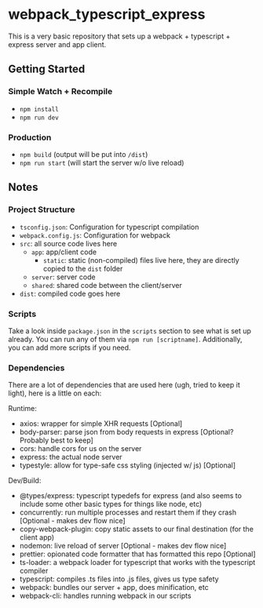 # webpack_typescript_express

This is a very basic repository that sets up a webpack + typescript + express server and app client.

## Getting Started

### Simple Watch + Recompile

- `npm install`
- `npm run dev`

### Production

- `npm build` (output will be put into `/dist`)
- `npm run start` (will start the server w/o live reload)

## Notes

### Project Structure

- `tsconfig.json`: Configuration for typescript compilation
- `webpack.config.js`: Configuration for webpack
- `src`: all source code lives here
  - `app`: app/client code
    - `static`: static (non-compiled) files live here, they are directly copied to the `dist` folder
  - `server`: server code
  - `shared`: shared code between the client/server
- `dist`: compiled code goes here

### Scripts

Take a look inside `package.json` in the `scripts` section to see what is set up already. You can run any of them via `npm run [scriptname]`.
Additionally, you can add more scripts if you need.

### Dependencies

There are a lot of dependencies that are used here (ugh, tried to keep it light), here is a little on each:

Runtime:

- axios: wrapper for simple XHR requests [Optional]
- body-parser: parse json from body requests in express [Optional? Probably best to keep]
- cors: handle cors for us on the server
- express: the actual node server
- typestyle: allow for type-safe css styling (injected w/ js) [Optional]

Dev/Build:

- @types/express: typescript typedefs for express (and also seems to include some other basic types for things like node, etc)
- concurrently: run multiple processes and restart them if they crash [Optional - makes dev flow nice]
- copy-webpack-plugin: copy static assets to our final destination (for the client app)
- nodemon: live reload of server [Optional - makes dev flow nice]
- prettier: opionated code formatter that has formatted this repo [Optional]
- ts-loader: a webpack loader for typescript that works with the typescript compiler
- typescript: compiles .ts files into .js files, gives us type safety
- webpack: bundles our server + app, does minification, etc
- webpack-cli: handles running webpack in our scripts
